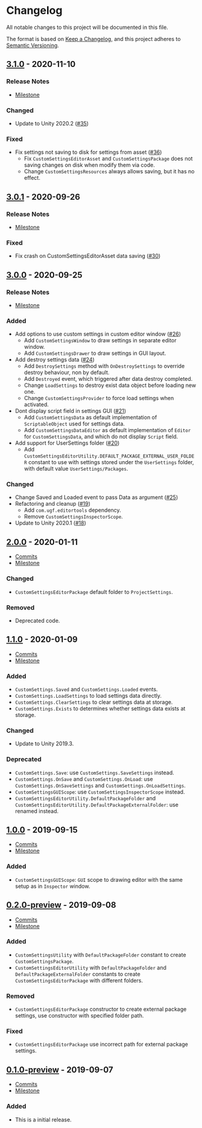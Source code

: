# Changelog

All notable changes to this project will be documented in this file.

The format is based on [Keep a Changelog](https://keepachangelog.com/en/1.0.0/),
and this project adheres to [Semantic Versioning](https://semver.org/spec/v2.0.0.html).

## [3.1.0](https://github.com/unity-game-framework/ugf-customsettings/releases/tag/3.1.0) - 2020-11-10  

### Release Notes

- [Milestone](https://github.com/unity-game-framework/ugf-customsettings/milestone/8?closed=1)  
    

### Changed

- Update to Unity 2020.2 ([#35](https://github.com/unity-game-framework/ugf-customsettings/pull/35))  

### Fixed

- Fix settings not saving to disk for settings from asset ([#36](https://github.com/unity-game-framework/ugf-customsettings/pull/36))  
    - Fix `CustomSettingsEditorAsset` and `CustomSettingsPackage` does not saving changes on disk when modify them via code.
    - Change `CustomSettingsResources` always allows saving, but it has no effect.

## [3.0.1](https://github.com/unity-game-framework/ugf-customsettings/releases/tag/3.0.1) - 2020-09-26  

### Release Notes

- [Milestone](https://github.com/unity-game-framework/ugf-customsettings/milestone/7?closed=1)  
    

### Fixed

- Fix crash on CustomSettingsEditorAsset data saving ([#30](https://github.com/unity-game-framework/ugf-customsettings/pull/30))

## [3.0.0](https://github.com/unity-game-framework/ugf-customsettings/releases/tag/3.0.0) - 2020-09-25  

### Release Notes

- [Milestone](https://github.com/unity-game-framework/ugf-customsettings/milestone/6?closed=1)  
    

### Added

- Add options to use custom settings in custom editor window ([#26](https://github.com/unity-game-framework/ugf-customsettings/pull/26))  
    - Add `CustomSettingsWindow` to draw settings in separate editor window.
    - Add `CustomSettingsDrawer` to draw settings in GUI layout.
- Add destroy settings data ([#24](https://github.com/unity-game-framework/ugf-customsettings/pull/24))  
    - Add `DestroySettings` method with `OnDestroySettings` to override destroy behaviour, non by default.
    - Add `Destroyed` event, which triggered after data destroy completed.
    - Change `LoadSettings` to destroy exist data object before loading new one.
    - Change `CustomSettingsProvider` to force load settings when activated.
- Dont display script field in settings GUI ([#21](https://github.com/unity-game-framework/ugf-customsettings/pull/21))  
    - Add `CustomSettingsData` as default implementation of `ScriptableObject` used for settings data.
    - Add `CustomSettingsDataEditor` as default implementation of `Editor` for `CustomSettingsData`, and which do not display `Script` field.
- Add support for UserSettings folder ([#20](https://github.com/unity-game-framework/ugf-customsettings/pull/20))  
    - Add `CustomSettingsEditorUtility.DEFAULT_PACKAGE_EXTERNAL_USER_FOLDER` constant to use with settings stored under the `UserSettings` folder, with default value `UserSettings/Packages`.

### Changed

- Change Saved and Loaded event to pass Data as argument ([#25](https://github.com/unity-game-framework/ugf-customsettings/pull/25))  
- Refactoring and cleanup ([#19](https://github.com/unity-game-framework/ugf-customsettings/pull/19))  
    - Add `com.ugf.editortools` dependency.
    - Remove `CustomSettingsInspectorScope`.
- Update to Unity 2020.1 ([#18](https://github.com/unity-game-framework/ugf-customsettings/pull/18))

## [2.0.0](https://github.com/unity-game-framework/ugf-customsettings/releases/tag/2.0.0) - 2020-01-11  

- [Commits](https://github.com/unity-game-framework/ugf-customsettings/compare/1.1.0...2.0.0)
- [Milestone](https://github.com/unity-game-framework/ugf-customsettings/milestone/5?closed=1)

### Changed
- `CustomSettingsEditorPackage` default folder to `ProjectSettings`.

### Removed
- Deprecated code.

## [1.1.0](https://github.com/unity-game-framework/ugf-customsettings/releases/tag/1.1.0) - 2020-01-09  

- [Commits](https://github.com/unity-game-framework/ugf-customsettings/compare/1.0.0...1.1.0)
- [Milestone](https://github.com/unity-game-framework/ugf-customsettings/milestone/4?closed=1)

### Added
- `CustomSettings.Saved` and `CustomSettings.Loaded` events.
- `CustomSettings.LoadSettings` to load settings data directly.
- `CustomSettings.ClearSettings` to clear settings data at storage.
- `CustomSettings.Exists` to determines whether settings data exists at storage.

### Changed
- Update to Unity 2019.3.

### Deprecated
- `CustomSettings.Save`: use `CustomSettings.SaveSettings` instead.
- `CustomSettings.OnSave` and `CustomSettings.OnLoad`: use `CustomSettings.OnSaveSettings` and `CustomSettings.OnLoadSettings`.
- `CustomSettingsGUIScope`: use `CustomSettingsInspectorScope` instead.
- `CustomSettingsEditorUtility.DefaultPackageFolder` and `CustomSettingsEditorUtility.DefaultPackageExternalFolder`: use renamed instead.

## [1.0.0](https://github.com/unity-game-framework/ugf-customsettings/releases/tag/1.0.0) - 2019-09-15  

- [Commits](https://github.com/unity-game-framework/ugf-customsettings/compare/0.2.0-preview...1.0.0)
- [Milestone](https://github.com/unity-game-framework/ugf-customsettings/milestone/3?closed=1)

### Added
- `CustomSettingsGUIScope`: `GUI` scope to drawing editor with the same setup as in `Inspector` window.

## [0.2.0-preview](https://github.com/unity-game-framework/ugf-customsettings/releases/tag/0.2.0-preview) - 2019-09-08  

- [Commits](https://github.com/unity-game-framework/ugf-customsettings/compare/0.1.0-preview...0.2.0-preview)
- [Milestone](https://github.com/unity-game-framework/ugf-customsettings/milestone/2?closed=1)

### Added
- `CustomSettingsUtility` with `DefaultPackageFolder` constant to create `CustomSettingsPackage`.
- `CustomSettingsEditorUtility` with `DefaultPackageFolder` and `DefaultPackageExternalFolder` constants to create `CustomSettingsEditorPackage` with different folders.

### Removed
- `CustomSettingsEditorPackage` constructor to create external package settings, use constructor with specified folder path.

### Fixed
- `CustomSettingsEditorPackage` use incorrect path for external package settings.

## [0.1.0-preview](https://github.com/unity-game-framework/ugf-customsettings/releases/tag/0.1.0-preview) - 2019-09-07  

- [Commits](https://github.com/unity-game-framework/ugf-customsettings/compare/92e2613...0.1.0-preview)
- [Milestone](https://github.com/unity-game-framework/ugf-customsettings/milestone/1?closed=1)

### Added
- This is a initial release.


